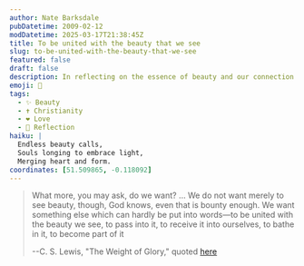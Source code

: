```yaml
---
author: Nate Barksdale
pubDatetime: 2009-02-12
modDatetime: 2025-03-17T21:38:45Z
title: To be united with the beauty that we see
slug: to-be-united-with-the-beauty-that-we-see
featured: false
draft: false
description: In reflecting on the essence of beauty and our connection to it, C. S. Lewis beautifully articulates a profound longing within the human spirit.
emoji: 🌌
tags:
  - ✨ Beauty
  - ✝️ Christianity
  - ❤️ Love
  - 🌅 Reflection
haiku: |
  Endless beauty calls,  
  Souls longing to embrace light,  
  Merging heart and form.
coordinates: [51.509865, -0.118092]
---
```


> What more, you may ask, do we want? … We do not want merely to see beauty, though, God knows, even that is bounty enough. We want something else which can hardly be put into words—to be united with the beauty we see, to pass into it, to receive it into ourselves, to bathe in it, to become part of it
>
> --C. S. Lewis, "The Weight of Glory," quoted [here](http://www.christianvisionproject.com/2009/02/a_holy_longing.html)
